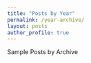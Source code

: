 ```yaml
---
title: "Posts by Year"
permalink: /year-archive/
layout: posts
author_profile: true
---
```

Sample Posts by Archive
